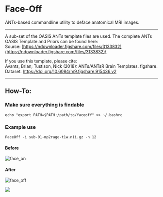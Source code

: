 # Face-Off 

ANTs-based commandline utility to deface anatomical MRI images.
***
A sub-set of the OASIS ANTs template files are used. The complete ANTs OASIS Template and Priors can be found here:\
Source: [https://ndownloader.figshare.com/files/3133832](https://ndownloader.figshare.com/files/3133832)\

If you use this template, please cite:\
Avants, Brian; Tustison, Nick (2018): ANTs/ANTsR Brain Templates. figshare. Dataset. https://doi.org/10.6084/m9.figshare.915436.v2

***

## How-To: 

### Make sure everything is findable
`echo "export PATH=$PATH:/path/to/faceoff" >> ~/.bashrc`

### Example use

`FaceOff -i sub-01-mp2rage-t1w.nii.gz -n 12`

#### Before
![face_on](https://gitlab.com/skash/images-and-gifs/-/raw/master/face-off/0_face_on.png)

#### After
![face_off](https://gitlab.com/skash/images-and-gifs/-/raw/master/face-off/1_face_off.png)

![](https://gitlab.com/skash/images-and-gifs/-/raw/master/face-off/faceoff.gif)
